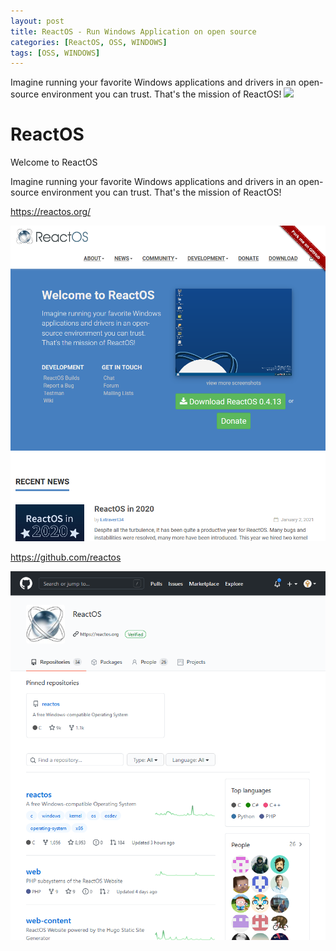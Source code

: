 ```yaml
---
layout: post
title: ReactOS - Run Windows Application on open source 
categories: [ReactOS, OSS, WINDOWS]
tags: [OSS, WINDOWS]
--- 
```

Imagine running your favorite Windows applications and drivers in an open-source environment you can trust. That's the mission of ReactOS! ![](https://avatars.githubusercontent.com/u/1056157?s=200&v=4)

# ReactOS

Welcome to ReactOS

Imagine running your favorite Windows applications and drivers in an open-source environment you can trust.
That's the mission of ReactOS! 

<https://reactos.org/>


![ReactOS](/pic/Screenshot_2021-01-27%20REactOS.png)


<https://github.com/reactos>

![ReactOS-git](/pic/Screenshot_2021-01-27%20REactOS-git.png)
